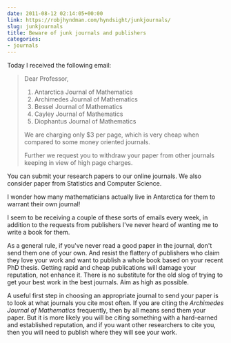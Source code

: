 ```yaml
---
date: 2011-08-12 02:14:05+00:00
link: https://robjhyndman.com/hyndsight/junkjournals/
slug: junkjournals
title: Beware of junk journals and publishers
categories:
- journals
---
```


Today I received the following email:

>Dear Professor,
>
> 1. Antarctica Journal of Mathematics
> 2. Archimedes Journal of Mathematics
> 3. Bessel Journal of Mathematics
> 4. Cayley Journal of Mathematics
> 5. Diophantus Journal of Mathematics
>
> We are charging only $3 per page, which is very cheap when compared to some money oriented journals.
>
> Further we request you to withdraw your paper from other journals keeping in view of high page charges.
>
You can submit your research papers to our online journals. We also consider paper from Statistics and Computer Science.

I wonder how many mathematicians actually live in Antarctica for them to warrant their own journal!<!-- more -->

I seem to be receiving a couple of these sorts of emails every week, in addition to the requests from publishers I've never heard of wanting me to write a book for them.

As a general rule, if you've never read a good paper in the journal, don't send them one of your own. And resist the flattery of publishers who claim they love your work and want to publish a whole book based on your recent PhD thesis. Getting rapid and cheap publications will damage your reputation, not enhance it. There is no substitute for the old slog of trying to get your best work in the best journals. Aim as high as possible.

A useful first step in choosing an appropriate journal to send your paper is to look at what journals you cite most often. If you are citing the _Archimedes Journal of Mathematics_ frequently, then by all means send them your paper. But it is more likely you will be citing something with a hard-earned and established reputation, and if you want other researchers to cite you, then you will need to publish where they will see your work.
